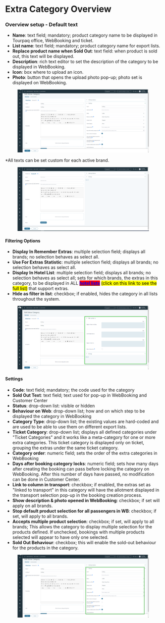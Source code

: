# Extra Category Overview

### Overview setup - Default text <a href="#overview-setup---default-text" id="overview-setup---default-text"></a>

* **Name**: text field; mandatory; product category name to be displayed in Tourpaq office, WebBooking and ticket.
* **List name**: text field; mandatory; product category name for export lists.
* **Replace product name when Sold Out**: text field: when product is sold out, this text will be displayed.
* **Description**: rich text editor to set the description of the category to be displayed in WebBooking.
* **Icon**: box where to upload an icon.
* **Photo**: button that opens the upload photo pop-up; photo set is displayed on WebBooking.

<figure><img src="../.gitbook/assets/ExtraCategoryOverview-cc8404247963c69e65035b9fe43a31e8.png" alt=""><figcaption></figcaption></figure>

\*All texts can be set custom for each active brand.

<figure><img src="../.gitbook/assets/ExtraCategoryCustomBrand-594461f051027d3ba8bb1f54ee2bc7e8.png" alt=""><figcaption></figcaption></figure>

#### Filtering Options <a href="#filtering-options" id="filtering-options"></a>

* **Display In Remember Extras**: multiple selection field; displays all brands; no selection behaves as select all.
* **Use For Extras Statistic**: multiple selection field; displays all brands; no selection behaves as select all.
* **Display In Hotel List**: multiple selection field; displays all brands; no selection behaves as select all; sets for which brands, the extras in this category, to be displayed in ALL [<mark style="color:blue;background-color:red;">**hotel lists**</mark>](../export-2/lists.md#report-types-explained) <mark style="background-color:$primary;">(click on this link to see the full list)</mark> that support extras.
* **Hide as filter in list**: checkbox; if enabled, hides the category in all lists throughout the system.

<figure><img src="../.gitbook/assets/ExtraCategoryFilteringOptions-2da18c606917c5debf7b17ec23fcbf0b.png" alt=""><figcaption></figcaption></figure>

#### Settings <a href="#settings" id="settings"></a>

* **Code**: text field; mandatory; the code used for the category
* **Sold Out Text**: text field; text used for pop-up in WebBooking and Customer Center
* **Status**: drop-down list: visible or hidden
* **Behaviour on Web**: drop-down list; how and on which step to be displayed the category in WebBooking
* **Category Type**: drop-down list; the existing values are hard-coded and are used to be able to use them on different export lists.
* **Ticket Category**: drop-down list; displays all defined categories under "Ticket Categories" and it works like a meta-category for one or more extra categories. This ticket category is displayed only on ticket, grouping the extras under the same ticket category.
* **Category order**: numeric field; sets the order of the extra categories in WebBooking
* **Days after booking category locks**: numeric field; sets how many days after creating the booking can pass before locking the category on WebBooking. After this number of days have passed, no modification can be done in Customer Center.
* **Link to column in transport**: checkbox; if enabled, the extras set as "linked to transport" in this category will have the allotment displayed in the transport selection pop-up in the booking creation process.
* **Show description & photo opened in WebBooking**: checkbox; if set will apply on all brands.
* **Stop default product selection for all passengers in WB**: checkbox; if set, will apply to all brands.
* **Accepts multiple product selection**: checkbox; if set, will apply to all brands; This allows the category to display multiple selection for the products defined. If unchecked, bookings with multiple products selected will appear to have only one selected.
* **Sold Out Behaviour**: checkbox; this will enable the sold-out behaviour for the products in the category.

<figure><img src="../.gitbook/assets/ExtraCategorySettings-106dd7c02e2b829c2d78a52edf62b298.png" alt=""><figcaption></figcaption></figure>
